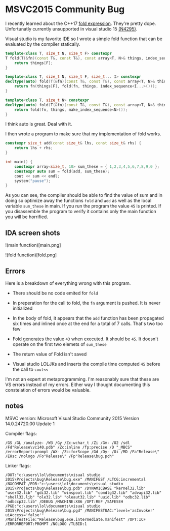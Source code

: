 # MSVC2015 Community Bug

I recently learned about the C++17 [fold expression](http://en.cppreference.com/w/cpp/language/fold).
They're pretty dope. Unfortunatly currently unsupported in visual studio 15 [(N4295)](https://msdn.microsoft.com/en-us/library/hh567368.aspx).

Visual studio is my favorite IDE so I wrote a simple fold function that can be evaluated by the compiler statically.

```c++
template<class T, size_t N, size_t F> constexpr
T fold(T(&fn)(const T&, const T&), const array<T, N>& things, index_sequence<F>) {
	return things[F];
}

template<class T, size_t N, size_t F, size_t... I> constexpr
decltype(auto) fold(T(&fn)(const T&, const T&), const array<T, N>& things, index_sequence<F, I...>) {
	return fn(things[F], fold(fn, things, index_sequence<I...>()));
}

template<class T, size_t N> constexpr
decltype(auto) fold(T(&fn)(const T&, const T&), const array<T, N>& things) {
	return fold(fn, things, make_index_sequence<N>());
}
```
I think auto is great. Deal with it.

I then wrote a program to make sure that my implementation of fold works.

```c++
constexpr size_t add(const size_t& lhs, const size_t& rhs) {
	return lhs + rhs;
}

int main() {
	constexpr array<size_t, 10> sum_these = { 1,2,3,4,5,6,7,8,9,0 };
	constexpr auto sum = fold(add, sum_these);
	cout << sum << endl;
	system("pause");
}
```
As you can see, the compiler should be able to find the value of sum and in doing so optimize away the functions `fold` and `add` as well as the local variable `sum_these` in main. If you run the program the value `45` is printed. If you disassemble the program to verify it contains only the main function you will be horrified.
## IDA screen shots

!(main function)[main.png]

!(fold function)[fold.png]

## Errors

Here is a breakdown of everything wrong with this program.

* There should be no code emited for `fold`

* In preperation for the call to fold, the `fn` argument is pushed. It is never initialized

* In the body of fold, it appears that the `add` function has been propagated six times and inlined once at the end for a total of 7 calls. That's two too few

* Fold generates the value `43` when executed. It should be `45`. It doesn't operate on the first two elemets of `sum_these`

* The return value of Fold isn't saved

* Visual studio LOLJKs and inserts the compile time computed `45` before the call to `cout<<`


I'm not an expert at metaprogramming. I'm reasonably sure that these are VS errors instead of my errors. Either way I thought documenting this constelation of errors would be valuable. 


## notes
MSVC version:
Microsoft Visual Studio Community 2015
Version 14.0.24720.00 Update 1

Compiler flags:
```
/GS /GL /analyze- /W3 /Gy /Zc:wchar_t /Zi /Gm- /O2 /sdl /Fd"Release\vc140.pdb" /Zc:inline /fp:precise /D "_MBCS" /errorReport:prompt /WX- /Zc:forScope /Gd /Oy- /Oi /MD /Fa"Release\" /EHsc /nologo /Fo"Release\" /Fp"Release\bug.pch" 
```

Linker flags:
```
/OUT:"c:\users\lol\documents\visual studio 2015\Projects\bug\Release\bug.exe" /MANIFEST /LTCG:incremental /NXCOMPAT /PDB:"c:\users\lol\documents\visual studio 2015\Projects\bug\Release\bug.pdb" /DYNAMICBASE "kernel32.lib" "user32.lib" "gdi32.lib" "winspool.lib" "comdlg32.lib" "advapi32.lib" "shell32.lib" "ole32.lib" "oleaut32.lib" "uuid.lib" "odbc32.lib" "odbccp32.lib" /DEBUG /MACHINE:X86 /OPT:REF /SAFESEH /PGD:"c:\users\lol\documents\visual studio 2015\Projects\bug\Release\bug.pgd" /MANIFESTUAC:"level='asInvoker' uiAccess='false'" /ManifestFile:"Release\bug.exe.intermediate.manifest" /OPT:ICF /ERRORREPORT:PROMPT /NOLOGO /TLBID:1 
```




